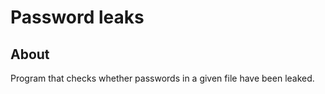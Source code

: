 # Password leaks

## About <a name = "about"></a>

Program that checks whether passwords in a given file have been leaked.

